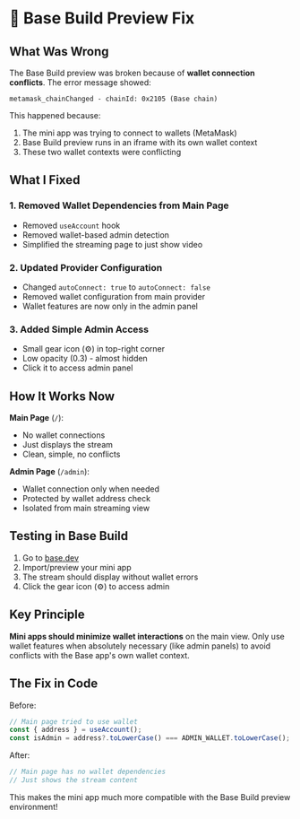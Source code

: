 # 🔧 Base Build Preview Fix

## What Was Wrong

The Base Build preview was broken because of **wallet connection conflicts**. The error message showed:
```
metamask_chainChanged - chainId: 0x2105 (Base chain)
```

This happened because:
1. The mini app was trying to connect to wallets (MetaMask)
2. Base Build preview runs in an iframe with its own wallet context
3. These two wallet contexts were conflicting

## What I Fixed

### 1. Removed Wallet Dependencies from Main Page
- Removed `useAccount` hook
- Removed wallet-based admin detection
- Simplified the streaming page to just show video

### 2. Updated Provider Configuration
- Changed `autoConnect: true` to `autoConnect: false`
- Removed wallet configuration from main provider
- Wallet features are now only in the admin panel

### 3. Added Simple Admin Access
- Small gear icon (⚙️) in top-right corner
- Low opacity (0.3) - almost hidden
- Click it to access admin panel

## How It Works Now

**Main Page** (`/`):
- No wallet connections
- Just displays the stream
- Clean, simple, no conflicts

**Admin Page** (`/admin`):
- Wallet connection only when needed
- Protected by wallet address check
- Isolated from main streaming view

## Testing in Base Build

1. Go to [base.dev](https://base.dev)
2. Import/preview your mini app
3. The stream should display without wallet errors
4. Click the gear icon (⚙️) to access admin

## Key Principle

**Mini apps should minimize wallet interactions** on the main view. Only use wallet features when absolutely necessary (like admin panels) to avoid conflicts with the Base app's own wallet context.

## The Fix in Code

Before:
```typescript
// Main page tried to use wallet
const { address } = useAccount();
const isAdmin = address?.toLowerCase() === ADMIN_WALLET.toLowerCase();
```

After:
```typescript
// Main page has no wallet dependencies
// Just shows the stream content
```

This makes the mini app much more compatible with the Base Build preview environment!


